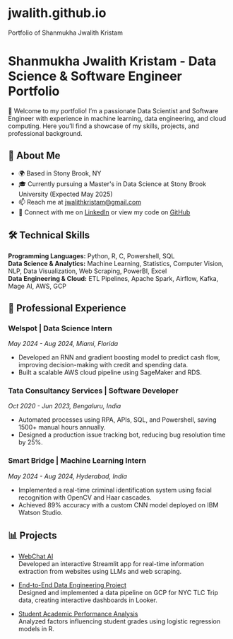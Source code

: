 # jwalith.github.io
Portfolio of Shanmukha Jwalith Kristam
# Shanmukha Jwalith Kristam - Data Science & Software Engineer Portfolio

👋 Welcome to my portfolio! I’m a passionate Data Scientist and Software Engineer with experience in machine learning, data engineering, and cloud computing. Here you’ll find a showcase of my skills, projects, and professional background.

## 📄 About Me

- 🌍 Based in Stony Brook, NY
- 🎓 Currently pursuing a Master's in Data Science at Stony Brook University (Expected May 2025)
- 📫 Reach me at [jwalithkristam@gmail.com](mailto:jwalithkristam@gmail.com)
- 🔗 Connect with me on [LinkedIn](http://www.linkedin.com/in/jwalith-kristam-s2106/) or view my code on [GitHub](https://github.com/jwalith)

## 🛠️ Technical Skills

**Programming Languages:** Python, R, C, Powershell, SQL  
**Data Science & Analytics:** Machine Learning, Statistics, Computer Vision, NLP, Data Visualization, Web Scraping, PowerBI, Excel  
**Data Engineering & Cloud:** ETL Pipelines, Apache Spark, Airflow, Kafka, Mage AI, AWS, GCP

## 💼 Professional Experience

### Welspot | Data Science Intern
*May 2024 - Aug 2024, Miami, Florida*

- Developed an RNN and gradient boosting model to predict cash flow, improving decision-making with credit and spending data.
- Built a scalable AWS cloud pipeline using SageMaker and RDS.

### Tata Consultancy Services | Software Developer
*Oct 2020 - Jun 2023, Bengaluru, India*

- Automated processes using RPA, APIs, SQL, and Powershell, saving 1500+ manual hours annually.
- Designed a production issue tracking bot, reducing bug resolution time by 25%.

### Smart Bridge | Machine Learning Intern
*May 2024 - Aug 2024, Hyderabad, India*

- Implemented a real-time criminal identification system using facial recognition with OpenCV and Haar cascades.
- Achieved 89% accuracy with a custom CNN model deployed on IBM Watson Studio.

## 📊 Projects

- [WebChat AI](./projects/webchat-ai/README.md)  
  Developed an interactive Streamlit app for real-time information extraction from websites using LLMs and web scraping.

- [End-to-End Data Engineering Project](./projects/data-engineering-project/README.md)  
  Designed and implemented a data pipeline on GCP for NYC TLC Trip data, creating interactive dashboards in Looker.

- [Student Academic Performance Analysis](./projects/student-performance-analysis/README.md)  
  Analyzed factors influencing student grades using logistic regression models in R.

